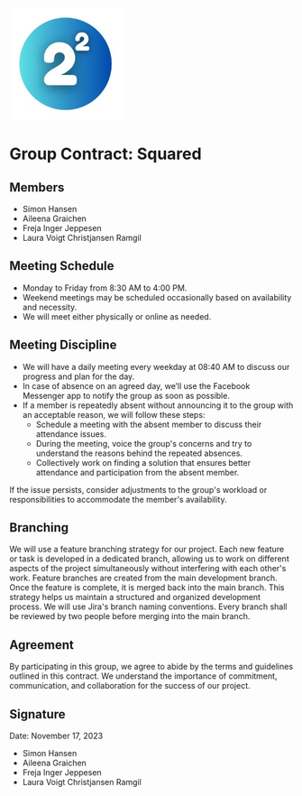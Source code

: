 ![Local Image](src/main/resources/static/squared.jpg)

# Group Contract: Squared

## Members
- Simon Hansen
- Aileena Graichen
- Freja Inger Jeppesen
- Laura Voigt Christjansen Ramgil

## Meeting Schedule
- Monday to Friday from 8:30 AM to 4:00 PM.
- Weekend meetings may be scheduled occasionally based on availability and necessity.
- We will meet either physically or online as needed.

## Meeting Discipline
- We will have a daily meeting every weekday at 08:40 AM to discuss our progress and plan for the day.
- In case of absence on an agreed day, we’ll use the Facebook Messenger app to notify the group as soon as possible.
- If a member is repeatedly absent without announcing it to the group with an acceptable reason, we will follow these steps:
    - Schedule a meeting with the absent member to discuss their attendance issues.
    - During the meeting, voice the group's concerns and try to understand the reasons behind the repeated absences.
    - Collectively work on finding a solution that ensures better attendance and participation from the absent member.

If the issue persists, consider adjustments to the group's workload or responsibilities to accommodate the member's availability.

## Branching
We will use a feature branching strategy for our project. Each new feature or task is developed in a dedicated branch, allowing us to work on different aspects of the project simultaneously without interfering with each other's work. Feature branches are created from the main development branch.
Once the feature is complete, it is merged back into the main branch. This strategy helps us maintain a structured and organized development process. We will use Jira's branch naming conventions. Every branch shall be reviewed by two people before merging into the main branch.

## Agreement
By participating in this group, we agree to abide by the terms and guidelines outlined in this contract. We understand the importance of commitment, communication, and collaboration for the success of our project.

## Signature
Date: November 17, 2023

- Simon Hansen
- Aileena Graichen
- Freja Inger Jeppesen
- Laura Voigt Christjansen Ramgil